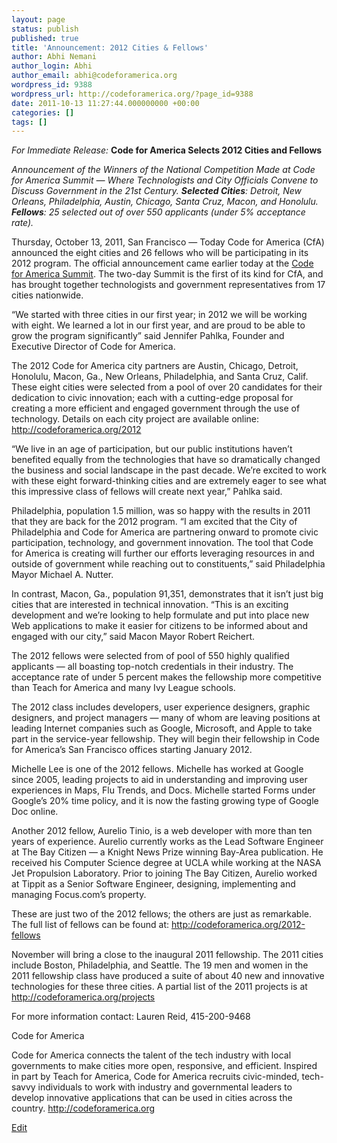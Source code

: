 ```yaml
---
layout: page
status: publish
published: true
title: 'Announcement: 2012 Cities & Fellows'
author: Abhi Nemani
author_login: Abhi
author_email: abhi@codeforamerica.org
wordpress_id: 9388
wordpress_url: http://codeforamerica.org/?page_id=9388
date: 2011-10-13 11:27:44.000000000 +00:00
categories: []
tags: []
---
```

<div class="entry-content">
<div>

<em>For Immediate Release:
</em><strong>Code for America Selects 2012 Cities and Fellows</strong>

<em>Announcement of the Winners of the National Competition Made at Code for America Summit — Where Technologists and City Officials Convene to Discuss Government in the 21st Century.
<strong>Selected Cities</strong>: Detroit, New Orleans, Philadelphia, Austin, Chicago, Santa Cruz, Macon, and Honolulu.</em>
<em><strong>Fellows</strong>: 25 selected out of over 550 applicants (under 5% acceptance rate).</em>

Thursday, October 13, 2011, San Francisco — Today Code for America (CfA) announced the eight cities and 26 fellows who will be participating in its 2012 program. The official announcement came earlier today at the <a href="http://summit.codeforamerica.org/">Code for America Summit</a>. The two-day Summit is the first of its kind for CfA, and has brought together technologists and government representatives from 17 cities nationwide.

“We started with three cities in our first year; in 2012 we will be working with eight. We learned a lot in our first year, and are proud to be able to grow the program significantly” said Jennifer Pahlka, Founder and Executive Director of Code for America.

The 2012 Code for America city partners are Austin, Chicago, Detroit, Honolulu, Macon, Ga., New Orleans, Philadelphia, and Santa Cruz, Calif. These eight cities were selected from a pool of over 20 candidates for their dedication to civic innovation; each with a cutting-edge proposal for creating a more efficient and engaged government through the use of technology. Details on each city project are available online: <a href="http://codeforamerica.org/2012">http://codeforamerica.org/2012</a>

“We live in an age of participation, but our public institutions haven’t benefited equally from the technologies that have so dramatically changed the business and social landscape in the past decade. We’re excited to work with these eight forward-thinking cities and are extremely eager to see what this impressive class of fellows will create next year,” Pahlka said.

Philadelphia, population 1.5 million, was so happy with the results in 2011 that they are back for the 2012 program. “I am excited that the City of Philadelphia and Code for America are partnering onward to promote civic participation, technology, and government innovation. The tool that Code for America is creating will further our efforts leveraging resources in and outside of government while reaching out to constituents,” said Philadelphia Mayor Michael A. Nutter.

In contrast, Macon, Ga., population 91,351, demonstrates that it isn’t just big cities that are interested in technical innovation. “This is an exciting development and we’re looking to help formulate and put into place new Web applications to make it easier for citizens to be informed about and engaged with our city,” said Macon Mayor Robert Reichert.

The 2012 fellows were selected from of pool of 550 highly qualified applicants — all boasting top-notch credentials in their industry. The acceptance rate of under 5 percent makes the fellowship more competitive than Teach for America and many Ivy League schools.

The 2012 class includes developers, user experience designers, graphic designers, and project managers — many of whom are leaving positions at leading Internet companies such as Google, Microsoft, and Apple to take part in the service-year fellowship. They will begin their fellowship in Code for America’s San Francisco offices starting January 2012.

Michelle Lee is one of the 2012 fellows. Michelle has worked at Google since 2005, leading projects to aid in understanding and improving user experiences in Maps, Flu Trends, and Docs. Michelle started Forms under Google’s 20% time policy, and it is now the fasting growing type of Google Doc online.

Another 2012 fellow, Aurelio Tinio, is a web developer with more than ten years of experience. Aurelio currently works as the Lead Software Engineer at The Bay Citizen — a Knight News Prize winning Bay-Area publication. He received his Computer Science degree at UCLA while working at the NASA Jet Propulsion Laboratory. Prior to joining The Bay Citizen, Aurelio worked at Tippit as a Senior Software Engineer, designing, implementing and managing Focus.com’s property.

These are just two of the 2012 fellows; the others are just as remarkable. The full list of fellows can be found at: <a href="http://codeforamerica.org/2012-fellows">http://codeforamerica.org/2012-fellows</a>

November will bring a close to the inaugural 2011 fellowship. The 2011 cities include Boston, Philadelphia, and Seattle. The 19 men and women in the 2011 fellowship class have produced a suite of about 40 new and innovative technologies for these three cities. A partial list of the 2011 projects is at http://codeforamerica.org/projects

For more information contact: Lauren Reid, 415-200-9468

Code for America

Code for America connects the talent of the tech industry with local governments to make cities more open, responsive, and efficient. Inspired in part by Teach for America, Code for America recruits civic-minded, tech-savvy individuals to work with industry and governmental leaders to develop innovative applications that can be used in cities across the country. http://codeforamerica.org

</div>
<span class="edit-link"><a class="post-edit-link" title="Edit Page" href="http://codeforamerica.org/wp-admin/post.php?post=9388&amp;action=edit">Edit</a></span>

</div>
